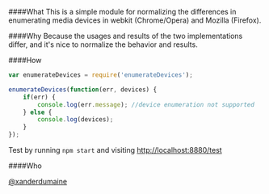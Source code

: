 ####What
This is a simple module for normalizing the differences in enumerating media devices in webkit (Chrome/Opera) and Mozilla (Firefox).

####Why
Because the usages and results of the two implementations differ, and it's nice to normalize the behavior and results.

####How

```javascript
var enumerateDevices = require('enumerateDevices');

enumerateDevices(function(err, devices) {
    if(err) {
        console.log(err.message); //device enumeration not supported
    } else {
        console.log(devices);
    }
});
```

Test by running `npm start` and visiting [http://localhost:8880/test](http://localhost:8880/test)

####Who

[@xanderdumaine](https://twitter.com/xanderdumaine)
